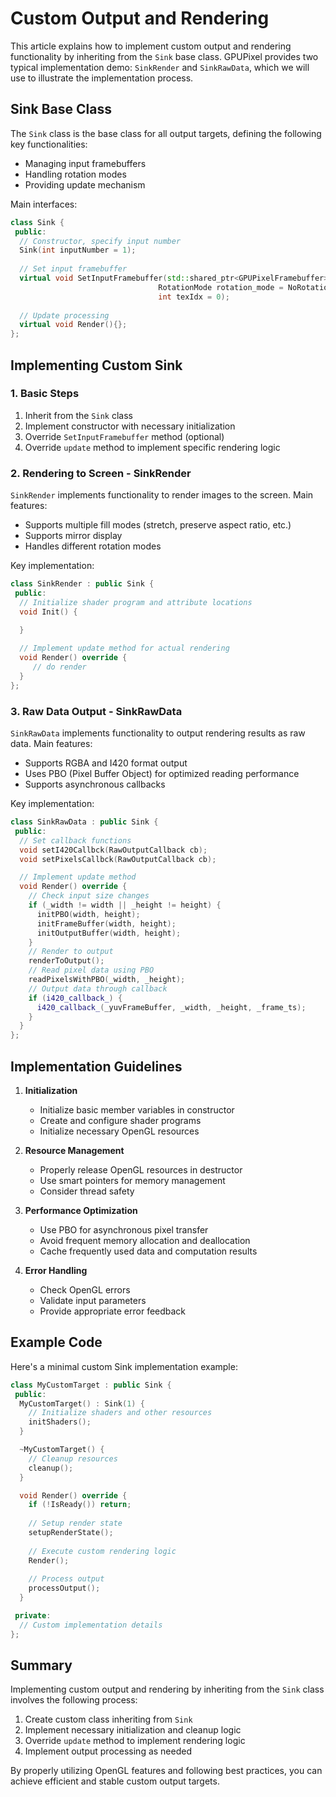 # Custom Output and Rendering

This article explains how to implement custom output and rendering functionality by inheriting from the `Sink` base class. GPUPixel provides two typical implementation demo: `SinkRender` and `SinkRawData`, which we will use to illustrate the implementation process.

## Sink Base Class

The `Sink` class is the base class for all output targets, defining the following key functionalities:

- Managing input framebuffers
- Handling rotation modes
- Providing update mechanism

Main interfaces:

```cpp
class Sink {
 public:
  // Constructor, specify input number
  Sink(int inputNumber = 1);
  
  // Set input framebuffer
  virtual void SetInputFramebuffer(std::shared_ptr<GPUPixelFramebuffer> framebuffer,
                                 RotationMode rotation_mode = NoRotation,
                                 int texIdx = 0);
  
  // Update processing
  virtual void Render(){};
};
```

## Implementing Custom Sink

### 1. Basic Steps

1. Inherit from the `Sink` class
2. Implement constructor with necessary initialization
3. Override `SetInputFramebuffer` method (optional)
4. Override `update` method to implement specific rendering logic

### 2. Rendering to Screen - SinkRender

`SinkRender` implements functionality to render images to the screen. Main features:

- Supports multiple fill modes (stretch, preserve aspect ratio, etc.)
- Supports mirror display
- Handles different rotation modes

Key implementation:

```cpp
class SinkRender : public Sink {
 public:
  // Initialize shader program and attribute locations
  void Init() {
 
  }

  // Implement update method for actual rendering
  void Render() override {
     // do render
  }
};
```

### 3. Raw Data Output - SinkRawData

`SinkRawData` implements functionality to output rendering results as raw data. Main features:

- Supports RGBA and I420 format output
- Uses PBO (Pixel Buffer Object) for optimized reading performance
- Supports asynchronous callbacks

Key implementation:

```cpp
class SinkRawData : public Sink {
 public:
  // Set callback functions
  void setI420Callbck(RawOutputCallback cb);
  void setPixelsCallbck(RawOutputCallback cb);

  // Implement update method
  void Render() override {
    // Check input size changes
    if (_width != width || _height != height) {
      initPBO(width, height);
      initFrameBuffer(width, height);
      initOutputBuffer(width, height);
    }
    // Render to output
    renderToOutput();
    // Read pixel data using PBO
    readPixelsWithPBO(_width, _height);
    // Output data through callback
    if (i420_callback_) {
      i420_callback_(_yuvFrameBuffer, _width, _height, _frame_ts);
    }
  }
};
```

## Implementation Guidelines

1. **Initialization**
   - Initialize basic member variables in constructor
   - Create and configure shader programs
   - Initialize necessary OpenGL resources

2. **Resource Management**
   - Properly release OpenGL resources in destructor
   - Use smart pointers for memory management
   - Consider thread safety

3. **Performance Optimization**
   - Use PBO for asynchronous pixel transfer
   - Avoid frequent memory allocation and deallocation
   - Cache frequently used data and computation results

4. **Error Handling**
   - Check OpenGL errors
   - Validate input parameters
   - Provide appropriate error feedback

## Example Code

Here's a minimal custom Sink implementation example:

```cpp
class MyCustomTarget : public Sink {
 public:
  MyCustomTarget() : Sink(1) {
    // Initialize shaders and other resources
    initShaders();
  }

  ~MyCustomTarget() {
    // Cleanup resources
    cleanup();
  }

  void Render() override {
    if (!IsReady()) return;
    
    // Setup render state
    setupRenderState();
    
    // Execute custom rendering logic
    Render();
    
    // Process output
    processOutput();
  }

 private:
  // Custom implementation details
};
```

## Summary

Implementing custom output and rendering by inheriting from the `Sink` class involves the following process:

1. Create custom class inheriting from `Sink`
2. Implement necessary initialization and cleanup logic
3. Override `update` method to implement rendering logic
4. Implement output processing as needed

By properly utilizing OpenGL features and following best practices, you can achieve efficient and stable custom output targets.